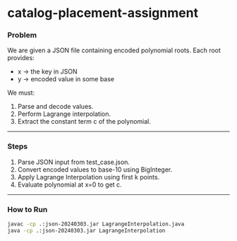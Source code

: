# catalog-placement-assignment

### Problem
We are given a JSON file containing encoded polynomial roots. Each root provides:
- x → the key in JSON
- y → encoded value in some base

We must:
1. Parse and decode values.
2. Perform Lagrange interpolation.
3. Extract the constant term c of the polynomial.

---

### Steps
1. Parse JSON input from test_case.json.
2. Convert encoded values to base-10 using BigInteger.
3. Apply Lagrange Interpolation using first k points.
4. Evaluate polynomial at x=0 to get c.

---

### How to Run
```bash
javac -cp .:json-20240303.jar LagrangeInterpolation.java
java -cp .:json-20240303.jar LagrangeInterpolation
